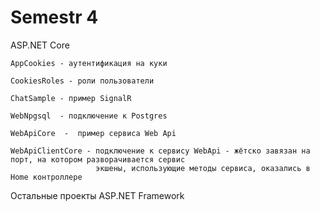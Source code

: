 # Semestr 4
ASP.NET Core

    AppCookies - аутентификация на куки 

    CookiesRoles - роли пользователи
    
    ChatSample - пример SignalR
    
    WebNpgsql  - подключение к Postgres
    
    WebApiCore  -  пример сервиса Web Api 
    
    WebApiClientCore - подключение к сервису WebApi - жётско завязан на порт, на котором разворачивается сервис
                       экшены, использующие методы сервиса, оказались в Home контроллере 




Остальные проекты ASP.NET Framework
